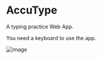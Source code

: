 # AccuType

A typing practice Web App.

You need a keyboard to use the app.


![image](https://user-images.githubusercontent.com/83997447/205667101-b73238e8-27f5-410c-af3f-36e7f1d05c71.png)
